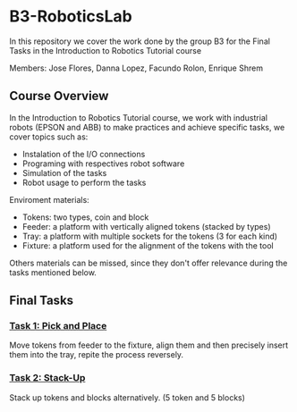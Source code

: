 # B3-RoboticsLab
In this repository we cover the work done by the group B3 for the Final Tasks in the Introduction to Robotics Tutorial course

Members: Jose Flores, Danna Lopez, Facundo Rolon, Enrique Shrem

## Course Overview
In the Introduction to Robotics Tutorial course, we work with industrial robots (EPSON and ABB) to make practices and achieve specific tasks, we cover topics such as:
- Instalation of the I/O connections
- Programing with respectives robot software
- Simulation of the tasks
- Robot usage to perform the tasks

Enviroment materials:
- Tokens: two types, coin and block
- Feeder: a platform with vertically aligned tokens (stacked by types)
- Tray: a platform with multiple sockets for the tokens (3 for each kind)
- Fixture: a platform used for the alignment of the tokens with the tool

Others materials can be missed, since they don't offer relevance during the tasks mentioned below.

## Final Tasks
### [Task 1: Pick and Place](Task%201%3A%20Pick%20and%20Place.md)
Move tokens from feeder to the fixture, align them and then precisely insert them into the tray, repite the process reversely.

### [Task 2: Stack-Up](Task%202%3AStack-Up.md)
Stack up tokens and blocks alternatively. (5 token and 5 blocks)

